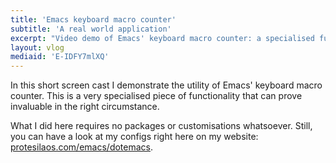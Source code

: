 ```yaml
---
title: 'Emacs keyboard macro counter'
subtitle: 'A real world application'
excerpt: "Video demo of Emacs' keyboard macro counter: a specialised function that can do wonders in the right scenario."
layout: vlog
mediaid: 'E-IDFY7mlXQ'
---
```


In this short screen cast I demonstrate the utility of Emacs' keyboard
macro counter.  This is a very specialised piece of functionality that
can prove invaluable in the right circumstance.

What I did here requires no packages or customisations whatsoever.
Still, you can have a look at my configs right here on my website:
[protesilaos.com/emacs/dotemacs](https://protesilaos.com/emacs/dotemacs).
